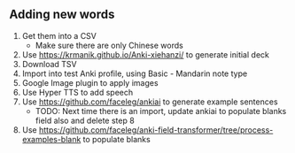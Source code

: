 ## Adding new words

1. Get them into a CSV
    - Make sure there are only Chinese words
2. Use https://krmanik.github.io/Anki-xiehanzi/ to generate initial deck
3. Download TSV
4. Import into test Anki profile, using Basic - Mandarin note type
5. Google Image plugin to apply images
6. Use Hyper TTS to add speech
7. Use https://github.com/faceleg/ankiai to generate example sentences
    - TODO: Next time there is an import, update ankiai to populate blanks field also and delete step 8
8. Use https://github.com/faceleg/anki-field-transformer/tree/process-examples-blank to populate blanks